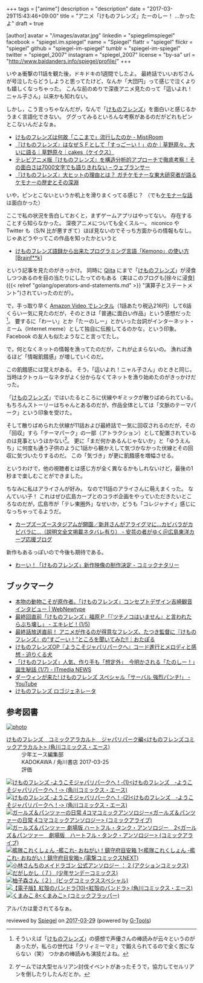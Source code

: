 +++
tags = ["anime"]
description = "description"
date = "2017-03-29T15:43:46+09:00"
title = "アニメ「けものフレンズ」たーのしー！ ...かったよ"
draft = true

[author]
  avatar = "/images/avatar.jpg"
  linkedin = "spiegelimspiegel"
  facebook = "spiegel.im.spiegel"
  name = "Spiegel"
  flattr = "spiegel"
  flickr = "spiegel"
  github = "spiegel-im-spiegel"
  tumblr = "spiegel-im-spiegel"
  twitter = "spiegel_2007"
  instagram = "spiegel_2007"
  license = "by-sa"
  url = "http://www.baldanders.info/spiegel/profile/"
+++

いやぁ衝撃の11話を観た後，ドキドキの1週間でしたよ。
最終話でいいおぢさんが号泣したらどうしようと思ってたけど，なんか「大団円」って感じで泣くよりも嬉しくなっちゃった。
こんな前のめりで深夜アニメ見たのって「這いよれ！ニャル子さん」以来かも知れない。

しかし，こう言っちゃなんだが，なんで「[けものフレンズ]」を面白いと感じるかうまく言語化できない。
ググってみるといろんな考察があるのだがどれもピンとこないんだよなぁ。

- [けものフレンズは何故「ここまで」流行したのか - MistiRoom](http://mistclast.hatenablog.com/entry/2017/02/07/224044)
- [『けものフレンズ』はなぜＳＦとして「すっごーい！」のか｜草野原々、大いに語る｜草野原々｜cakes（ケイクス）](https://cakes.mu/posts/15376)
- [テレビアニメ版『けものフレンズ』を構造分析的アプローチで徹底考察！その面白さは7000文字でも語りきれない – ウェブランサー](http://weblan3.com/blog/2017/03/20/31/)
- [『けものフレンズ』大ヒットの理由とは？ ガチケモナーな東大研究者が語るケモナーの歴史とその深淵](http://news.denfaminicogamer.jp/kikakuthetower/kemono_friends)

いや，ピンとこないというか机上を滑りまくってる感じ？ （でも[ケモナーな話](http://news.denfaminicogamer.jp/kikakuthetower/kemono_friends "『けものフレンズ』大ヒットの理由とは？ ガチケモナーな東大研究者が語るケモナーの歴史とその深淵")は面白かった）

ここで私の状況を告白しておくと，まずゲームアプリはやってない。
存在することすら知らなかった。
深夜アニメについても全くスルー。
niconico や Twitter も（S/N 比が悪すぎて）ほぼ見ないのでそっち方面からの情報もなし。
じゃあどうやってこの作品を知ったかというと

- [けものフレンズ語録から出来たプログラミング言語「Kemono」の使い方[Brainf**k]](https://nijipi.com/it-news/kemono-lang_ruby-brainfuck/)

という記事を見たのがきっかけ。
同時に [Qiita](http://qiita.com/) にまで「[けものフレンズ]」が浸食しつつあるのを目の当たりにしたってのもある（実はこのブログも[徐々に浸食]({{< relref "golang/operators-and-statements.md" >}} "演算子とステートメント")されていったのだが）。

で，手っ取り早く [Amazon Video でレンタル](http://www.amazon.co.jp/exec/obidos/ASIN/B01N6Q78XP/baldandersinf-22/)（1話あたり税込216円）して6話くらい一気に見たのだが，そのときは「普通に面白い作品」という感想だった[^kf1]。
要するに「わーい」とか「たーのしー」とかいった台詞がインターネット・ミーム（Internet meme）として独自に伝搬してるのかな，という印象。
Facebook の友人も似たようなこと言ってたし。

[^kf1]: そういえば「[けものフレンズ]」の感想で声優さんの棒読みが云々というのがあったが，私らの世代は「クリィミーマミ」で鍛えられてるので全く苦にならない（笑） つかあの棒読みも演技だよね。

で，何となくネットの情報を漁ってたのだが，これが止まらないの。
漁れば漁るほど「情報飢餓感」が増していくのだ。

この飢餓感には覚えがある。
そう，「這いよれ！ニャル子さん」のときと同じ。
当時はクトゥルーなネタがよく分からなくてネットを漁り始めたのがきっかけだった。

「[けものフレンズ]」ではいたるところに伏線やギミックが散りばめられている。
もちろんストーリーはちゃんとあるのだが，作品全体としては「文脈のテーマパーク」という印象を受けた。

そして散りばめられた伏線が11話および最終話で一気に回収されるのだが，その「回収」すら「テーマパーク」の一部（アトラクション）として配置されているのは見事というほかない[^kf2]。
更に「まだ何かあるんじゃないか」と「ゆうえんち」に何度も通う子供のように1話から観かえして気づかなかった伏線とその回収に気づいたりするのだ。
この「気づき」が更に飢餓感を増幅させる。

[^kf2]: ゲームでは大型セルリアン討伐イベントがあったそうで，協力してセルリアンを倒したりしたんだとか。

というわけで，他の視聴者とは感じ方が全く異なるかもしれないけど，最後の1秒まで楽しむことができました。

ちなみに私はアライさんが好み。
なので11話のアライさんに萌えまくった。
なんていい子！
これはぜひ広島カープとのコラボ企画をやっていただきたいところなのだが，広島市が「テレ東圏外」なせいか，どうも「コレジャナイ」感じになっちゃってるようだ。

- [カープズーズースタジアムが開園／新井さんがアライグマに…カピバラがカピバラに…（説明文全文掲載ネタバレ有り） - 安芸の者がゆく＠広島東洋カープ応援ブログ](http://akinomono.jp/blog-entry-10272.html)

新作もあるっぽいので今後も期待である。

- [わーい！「けものフレンズ」新作映像の制作決定 - コミックナタリー](http://natalie.mu/comic/news/226495)

## ブックマーク

- [本物の動物こそが原作者。「けものフレンズ」コンセプトデザイン吉崎観音インタビュー | WebNewtype](https://webnewtype.com/report/article/104436/)
- [最終回直前「けものフレンズ」福原Ｐ「『ツチノコはいません』と言われたらぶち壊し」 - エキレビ！(1/5)](http://www.excite.co.jp/News/reviewmov/20170327/E1490547358865.html)
- [最終話放送直前！ アニメが作るのが得意なフレンズ、たつき監督に『けものフレンズ』の“すごーい！”ところを聞いてみた!!｜おたぽる](http://otapol.jp/2017/03/post-10123_entry.html)
- [けものフレンズOP『ようこそジャパリパークへ』コード進行とメロディと感想 - 迫りくる犬](http://motcho2.hateblo.jp/entry/2017/02/21/152333)
- [「けものフレンズ」人気、作り手も「想定外」　今明かされる「たのしー！」誕生秘話 (1/7) - ITmedia NEWS](http://www.itmedia.co.jp/news/articles/1703/06/news058.html)
- [ダーウィンが来た! けものフレンズ スペシャル「サーバル 強烈パンチ!」 - YouTube](https://www.youtube.com/watch?v=MqxgylK6-wM)
- [けものフレンズ ロゴジェネレータ](https://aratama.github.io/kemonogen/)

[けものフレンズ]: http://kemono-friends.jp/ "けものフレンズプロジェクト｜公式サイト"

## 参考図書

<div class="hreview" ><a class="item url" href="http://www.amazon.co.jp/exec/obidos/ASIN/B06XPL6LX6/baldandersinf-22/"><img src="https://images-fe.ssl-images-amazon.com/images/I/417C0Ui00WL._SL160_.jpg" alt="photo" class="photo"  /></a><dl ><dt class="fn"><a class="item url" href="http://www.amazon.co.jp/exec/obidos/ASIN/B06XPL6LX6/baldandersinf-22/">けものフレンズ　コミックアラカルト　ジャパリパーク編<けものフレンズコミックアラカルト> (角川コミックス・エース)</a></dt><dd>少年エース編集部 </dd><dd>KADOKAWA / 角川書店 2017-03-25</dd><dd>評価<abbr class="rating" title="4"><img src="http://g-images.amazon.com/images/G/01/detail/stars-4-0.gif" alt="" /></abbr> </dd></dl><p class="similar"><a href="http://www.amazon.co.jp/exec/obidos/ASIN/B01NAGGOQI/baldandersinf-22/" target="_top"><img src="http://images.amazon.com/images/P/B01NAGGOQI.09._SCTHUMBZZZ_.jpg"  alt="けものフレンズ ‐ようこそジャパリパークへ！‐(1)<けものフレンズ　‐ようこそジャパリパークへ！‐> (角川コミックス・エース)"  /></a> <a href="http://www.amazon.co.jp/exec/obidos/ASIN/B01N3AZ98X/baldandersinf-22/" target="_top"><img src="http://images.amazon.com/images/P/B01N3AZ98X.09._SCTHUMBZZZ_.jpg"  alt="けものフレンズ ‐ようこそジャパリパークへ！‐(2)<けものフレンズ　‐ようこそジャパリパークへ！‐> (角川コミックス・エース)"  /></a> <a href="http://www.amazon.co.jp/exec/obidos/ASIN/B06XP7LP5J/baldandersinf-22/" target="_top"><img src="http://images.amazon.com/images/P/B06XP7LP5J.09._SCTHUMBZZZ_.jpg"  alt="ガールズ＆パンツァーの日常 4コマコミックアンソロジー<ガールズ＆パンツァーの日常 4コマコミックアンソロジー> (コミックアライブ)"  /></a> <a href="http://www.amazon.co.jp/exec/obidos/ASIN/B06XP85DXZ/baldandersinf-22/" target="_top"><img src="http://images.amazon.com/images/P/B06XP85DXZ.09._SCTHUMBZZZ_.jpg"  alt="ガールズ＆パンツァー 劇場版 ハートフル・タンク・アンソロジー　2<ガールズ＆パンツァー　劇場版　ハートフル・タンク・アンソロジー> (コミックアライブ)"  /></a> <a href="http://www.amazon.co.jp/exec/obidos/ASIN/B06XS14MKJ/baldandersinf-22/" target="_top"><img src="http://images.amazon.com/images/P/B06XS14MKJ.09._SCTHUMBZZZ_.jpg"  alt="艦隊これくしょん -艦これ- おねがい！鎮守府目安箱 1<艦隊これくしょん -艦これ- おねがい！鎮守府目安箱> (電撃コミックスNEXT)"  /></a> <a href="http://www.amazon.co.jp/exec/obidos/ASIN/B06XGSBBYH/baldandersinf-22/" target="_top"><img src="http://images.amazon.com/images/P/B06XGSBBYH.09._SCTHUMBZZZ_.jpg"  alt="小林さんちのメイドラゴン 公式アンソロジー ： 2 (アクションコミックス)"  /></a> <a href="http://www.amazon.co.jp/exec/obidos/ASIN/B06XRTMKRY/baldandersinf-22/" target="_top"><img src="http://images.amazon.com/images/P/B06XRTMKRY.09._SCTHUMBZZZ_.jpg"  alt="だがしかし（７） (少年サンデーコミックス)"  /></a> <a href="http://www.amazon.co.jp/exec/obidos/ASIN/B06XNKXGW2/baldandersinf-22/" target="_top"><img src="http://images.amazon.com/images/P/B06XNKXGW2.09._SCTHUMBZZZ_.jpg"  alt="柚子森さん（２） (ビッグコミックススペシャル)"  /></a> <a href="http://www.amazon.co.jp/exec/obidos/ASIN/B06XPSPFM2/baldandersinf-22/" target="_top"><img src="http://images.amazon.com/images/P/B06XPSPFM2.09._SCTHUMBZZZ_.jpg"  alt="【電子版】紅殻のパンドラ(10)<紅殻のパンドラ> (角川コミックス・エース)"  /></a> <a href="http://www.amazon.co.jp/exec/obidos/ASIN/B06XNXF7M2/baldandersinf-22/" target="_top"><img src="http://images.amazon.com/images/P/B06XNXF7M2.09._SCTHUMBZZZ_.jpg"  alt="くまみこ 8<くまみこ> (コミックフラッパー)"  /></a> </p>
<p class="description">アルパカは愛されてるなぁ。</p>
<p class="gtools" >reviewed by <a href='#maker' class='reviewer'>Spiegel</a> on <abbr class="dtreviewed" title="2017-03-29">2017-03-29</abbr> (powered by <a href="http://www.goodpic.com/mt/aws/index.html" >G-Tools</a>)</p>
</div>
